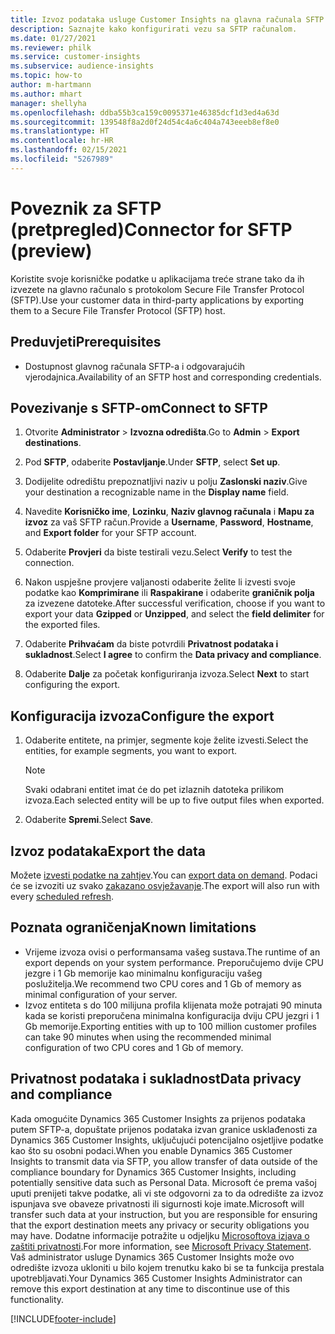 ```yaml
---
title: Izvoz podataka usluge Customer Insights na glavna računala SFTP
description: Saznajte kako konfigurirati vezu sa SFTP računalom.
ms.date: 01/27/2021
ms.reviewer: philk
ms.service: customer-insights
ms.subservice: audience-insights
ms.topic: how-to
author: m-hartmann
ms.author: mhart
manager: shellyha
ms.openlocfilehash: ddba55b3ca159c0095371e46385dcf1d3ed4a63d
ms.sourcegitcommit: 139548f8a2d0f24d54c4a6c404a743eeeb8ef8e0
ms.translationtype: HT
ms.contentlocale: hr-HR
ms.lasthandoff: 02/15/2021
ms.locfileid: "5267989"
---
```

# <a name="connector-for-sftp-preview"></a><span data-ttu-id="8cc16-103">Poveznik za SFTP (pretpregled)</span><span class="sxs-lookup"><span data-stu-id="8cc16-103">Connector for SFTP (preview)</span></span>

<span data-ttu-id="8cc16-104">Koristite svoje korisničke podatke u aplikacijama treće strane tako da ih izvezete na glavno računalo s protokolom Secure File Transfer Protocol (SFTP).</span><span class="sxs-lookup"><span data-stu-id="8cc16-104">Use your customer data in third-party applications by exporting them to a Secure File Transfer Protocol (SFTP) host.</span></span>

## <a name="prerequisites"></a><span data-ttu-id="8cc16-105">Preduvjeti</span><span class="sxs-lookup"><span data-stu-id="8cc16-105">Prerequisites</span></span>

- <span data-ttu-id="8cc16-106">Dostupnost glavnog računala SFTP-a i odgovarajućih vjerodajnica.</span><span class="sxs-lookup"><span data-stu-id="8cc16-106">Availability of an SFTP host and corresponding credentials.</span></span>

## <a name="connect-to-sftp"></a><span data-ttu-id="8cc16-107">Povezivanje s SFTP-om</span><span class="sxs-lookup"><span data-stu-id="8cc16-107">Connect to SFTP</span></span>

1. <span data-ttu-id="8cc16-108">Otvorite **Administrator** > **Izvozna odredišta**.</span><span class="sxs-lookup"><span data-stu-id="8cc16-108">Go to **Admin** > **Export destinations**.</span></span>

1. <span data-ttu-id="8cc16-109">Pod **SFTP**, odaberite **Postavljanje**.</span><span class="sxs-lookup"><span data-stu-id="8cc16-109">Under **SFTP**, select **Set up**.</span></span>

1. <span data-ttu-id="8cc16-110">Dodijelite odredištu prepoznatljivi naziv u polju **Zaslonski naziv**.</span><span class="sxs-lookup"><span data-stu-id="8cc16-110">Give your destination a recognizable name in the **Display name** field.</span></span>

1. <span data-ttu-id="8cc16-111">Navedite **Korisničko ime**, **Lozinku**, **Naziv glavnog računala** i **Mapu za izvoz** za vaš SFTP račun.</span><span class="sxs-lookup"><span data-stu-id="8cc16-111">Provide a **Username**, **Password**, **Hostname**, and **Export folder** for your SFTP account.</span></span>

1. <span data-ttu-id="8cc16-112">Odaberite **Provjeri** da biste testirali vezu.</span><span class="sxs-lookup"><span data-stu-id="8cc16-112">Select **Verify** to test the connection.</span></span>

1. <span data-ttu-id="8cc16-113">Nakon uspješne provjere valjanosti odaberite želite li izvesti svoje podatke kao **Komprimirane** ili **Raspakirane** i odaberite **graničnik polja** za izvezene datoteke.</span><span class="sxs-lookup"><span data-stu-id="8cc16-113">After successful verification, choose if you want to export your data **Gzipped** or **Unzipped**, and select the **field delimiter** for the exported files.</span></span>

1. <span data-ttu-id="8cc16-114">Odaberite **Prihvaćam** da biste potvrdili **Privatnost podataka i sukladnost**.</span><span class="sxs-lookup"><span data-stu-id="8cc16-114">Select **I agree** to confirm the **Data privacy and compliance**.</span></span>

1. <span data-ttu-id="8cc16-115">Odaberite **Dalje** za početak konfiguriranja izvoza.</span><span class="sxs-lookup"><span data-stu-id="8cc16-115">Select **Next** to start configuring the export.</span></span>

## <a name="configure-the-export"></a><span data-ttu-id="8cc16-116">Konfiguracija izvoza</span><span class="sxs-lookup"><span data-stu-id="8cc16-116">Configure the export</span></span>

1. <span data-ttu-id="8cc16-117">Odaberite entitete, na primjer, segmente koje želite izvesti.</span><span class="sxs-lookup"><span data-stu-id="8cc16-117">Select the entities, for example segments, you want to export.</span></span>

   > [!NOTE]
   > <span data-ttu-id="8cc16-118">Svaki odabrani entitet imat će do pet izlaznih datoteka prilikom izvoza.</span><span class="sxs-lookup"><span data-stu-id="8cc16-118">Each selected entity will be up to five output files when exported.</span></span> 

1. <span data-ttu-id="8cc16-119">Odaberite **Spremi**.</span><span class="sxs-lookup"><span data-stu-id="8cc16-119">Select **Save**.</span></span>

## <a name="export-the-data"></a><span data-ttu-id="8cc16-120">Izvoz podataka</span><span class="sxs-lookup"><span data-stu-id="8cc16-120">Export the data</span></span>

<span data-ttu-id="8cc16-121">Možete [izvesti podatke na zahtjev](export-destinations.md).</span><span class="sxs-lookup"><span data-stu-id="8cc16-121">You can [export data on demand](export-destinations.md).</span></span> <span data-ttu-id="8cc16-122">Podaci će se izvoziti uz svako [zakazano osvježavanje](system.md#schedule-tab).</span><span class="sxs-lookup"><span data-stu-id="8cc16-122">The export will also run with every [scheduled refresh](system.md#schedule-tab).</span></span>

## <a name="known-limitations"></a><span data-ttu-id="8cc16-123">Poznata ograničenja</span><span class="sxs-lookup"><span data-stu-id="8cc16-123">Known limitations</span></span>

- <span data-ttu-id="8cc16-124">Vrijeme izvoza ovisi o performansama vašeg sustava.</span><span class="sxs-lookup"><span data-stu-id="8cc16-124">The runtime of an export depends on your system performance.</span></span> <span data-ttu-id="8cc16-125">Preporučujemo dvije CPU jezgre i 1 Gb memorije kao minimalnu konfiguraciju vašeg poslužitelja.</span><span class="sxs-lookup"><span data-stu-id="8cc16-125">We recommend two CPU cores and 1 Gb of memory as minimal configuration of your server.</span></span> 
- <span data-ttu-id="8cc16-126">Izvoz entiteta s do 100 milijuna profila klijenata može potrajati 90 minuta kada se koristi preporučena minimalna konfiguracija dviju CPU jezgri i 1 Gb memorije.</span><span class="sxs-lookup"><span data-stu-id="8cc16-126">Exporting entities with up to 100 million customer profiles can take 90 minutes when using the recommended minimal configuration of two CPU cores and 1 Gb of memory.</span></span> 

## <a name="data-privacy-and-compliance"></a><span data-ttu-id="8cc16-127">Privatnost podataka i sukladnost</span><span class="sxs-lookup"><span data-stu-id="8cc16-127">Data privacy and compliance</span></span>

<span data-ttu-id="8cc16-128">Kada omogućite Dynamics 365 Customer Insights za prijenos podataka putem SFTP-a, dopuštate prijenos podataka izvan granice usklađenosti za Dynamics 365 Customer Insights, uključujući potencijalno osjetljive podatke kao što su osobni podaci.</span><span class="sxs-lookup"><span data-stu-id="8cc16-128">When you enable Dynamics 365 Customer Insights to transmit data via SFTP, you allow transfer of data outside of the compliance boundary for Dynamics 365 Customer Insights, including potentially sensitive data such as Personal Data.</span></span> <span data-ttu-id="8cc16-129">Microsoft će prema vašoj uputi prenijeti takve podatke, ali vi ste odgovorni za to da odredište za izvoz ispunjava sve obaveze privatnosti ili sigurnosti koje imate.</span><span class="sxs-lookup"><span data-stu-id="8cc16-129">Microsoft will transfer such data at your instruction, but you are responsible for ensuring that the export destination meets any privacy or security obligations you may have.</span></span> <span data-ttu-id="8cc16-130">Dodatne informacije potražite u odjeljku [Microsoftova izjava o zaštiti privatnosti](https://go.microsoft.com/fwlink/?linkid=396732).</span><span class="sxs-lookup"><span data-stu-id="8cc16-130">For more information, see [Microsoft Privacy Statement](https://go.microsoft.com/fwlink/?linkid=396732).</span></span>
<span data-ttu-id="8cc16-131">Vaš administrator usluge Dynamics 365 Customer Insights može ovo odredište izvoza ukloniti u bilo kojem trenutku kako bi se ta funkcija prestala upotrebljavati.</span><span class="sxs-lookup"><span data-stu-id="8cc16-131">Your Dynamics 365 Customer Insights Administrator can remove this export destination at any time to discontinue use of this functionality.</span></span>


[!INCLUDE[footer-include](../includes/footer-banner.md)]